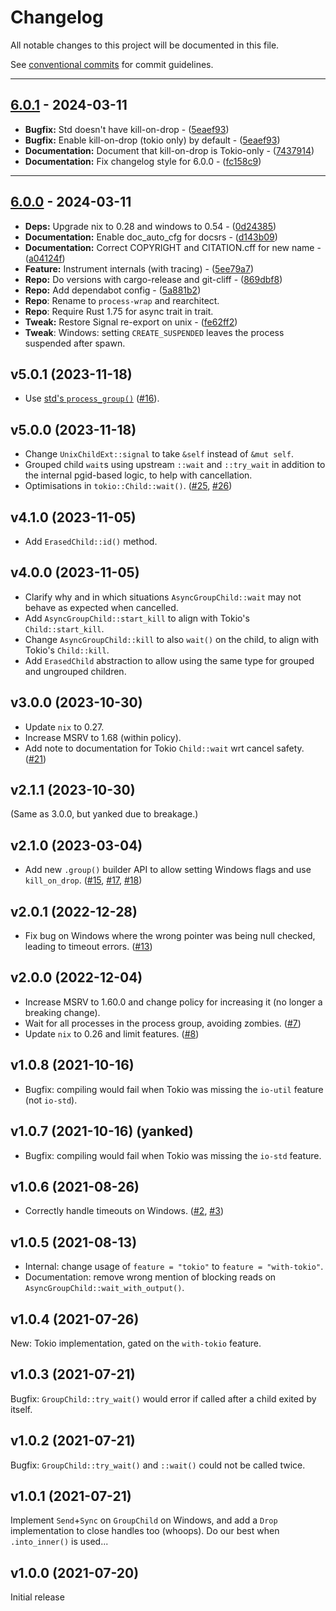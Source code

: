 # Changelog

All notable changes to this project will be documented in this file.

See [conventional commits](https://www.conventionalcommits.org/) for commit guidelines.

---
## [6.0.1](https://github.com/watchexec/process-wrap/compare/v6.0.0..6.0.1) - 2024-03-11


- **Bugfix:** Std doesn't have kill-on-drop - ([5eaef93](https://github.com/watchexec/process-wrap/commit/5eaef93d770ebd2c2307347f1d9a35b25a1dc2c1))
- **Bugfix:** Enable kill-on-drop (tokio only) by default - ([5eaef93](https://github.com/watchexec/process-wrap/commit/5eaef93d770ebd2c2307347f1d9a35b25a1dc2c1))
- **Documentation:** Document that kill-on-drop is Tokio-only - ([7437914](https://github.com/watchexec/process-wrap/commit/74379146c327d8ff68ac64ce224ec0c213af34c0))
- **Documentation:** Fix changelog style for 6.0.0 - ([fc158c9](https://github.com/watchexec/process-wrap/commit/fc158c90ece5ecb47f4fe014e02085d80302f660))

---
## [6.0.0](https://github.com/watchexec/process-wrap/compare/v5.0.1..6.0.0) - 2024-03-11


- **Deps:** Upgrade nix to 0.28 and windows to 0.54 - ([0d24385](https://github.com/watchexec/process-wrap/commit/0d243853cf99324a46f32cc6f08a2a6b27c9b91d))
- **Documentation:** Enable doc_auto_cfg for docsrs - ([d143b09](https://github.com/watchexec/process-wrap/commit/d143b090207608a7ec1c93df125bb096a15d2e8a))
- **Documentation:** Correct COPYRIGHT and CITATION.cff for new name - ([a04124f](https://github.com/watchexec/process-wrap/commit/a04124f0597a41ee01c63634592a971b955e659d))
- **Feature:** Instrument internals (with tracing) - ([5ee79a7](https://github.com/watchexec/process-wrap/commit/5ee79a722efcdda10776cf2c70563cc4b00cc33b))
- **Repo:** Do versions with cargo-release and git-cliff - ([869dbf8](https://github.com/watchexec/process-wrap/commit/869dbf8477f1448fb17738bf6e46785f2e8b1044))
- **Repo:** Add dependabot config - ([5a881b2](https://github.com/watchexec/process-wrap/commit/5a881b2b87ec3752f221be5c46146432b3ced3e8))
- **Repo**: Rename to `process-wrap` and rearchitect.
- **Repo**: Require Rust 1.75 for async trait in trait.
- **Tweak:** Restore Signal re-export on unix - ([fe62ff2](https://github.com/watchexec/process-wrap/commit/fe62ff22bf24a079569a081d34f7c60e068d6e54))
- **Tweak**: Windows: setting `CREATE_SUSPENDED` leaves the process suspended after spawn.

## v5.0.1 (2023-11-18)

- Use [std's `process_group()`](doc.rust-lang.org/std/os/unix/process/trait.CommandExt.html#tymethod.process_group) ([#16](https://github.com/watchexec/command-group/issues/16)).

## v5.0.0 (2023-11-18)

- Change `UnixChildExt::signal` to take `&self` instead of `&mut self`.
- Grouped child `wait`s using upstream `::wait` and `::try_wait` in addition to the internal pgid-based logic, to help with cancellation.
- Optimisations in `tokio::Child::wait()`. ([#25](https://github.com/watchexec/command-group/issues/25), [#26](https://github.com/watchexec/command-group/issues/26))

## v4.1.0 (2023-11-05)

- Add `ErasedChild::id()` method.

## v4.0.0 (2023-11-05)

- Clarify why and in which situations `AsyncGroupChild::wait` may not behave as expected when cancelled.
- Add `AsyncGroupChild::start_kill` to align with Tokio's `Child::start_kill`.
- Change `AsyncGroupChild::kill` to also `wait()` on the child, to align with Tokio's `Child::kill`.
- Add `ErasedChild` abstraction to allow using the same type for grouped and ungrouped children.

## v3.0.0 (2023-10-30)

- Update `nix` to 0.27.
- Increase MSRV to 1.68 (within policy).
- Add note to documentation for Tokio `Child::wait` wrt cancel safety. ([#21](https://github.com/watchexec/command-group/issues/21))

## v2.1.1 (2023-10-30)

(Same as 3.0.0, but yanked due to breakage.)

## v2.1.0 (2023-03-04)

- Add new `.group()` builder API to allow setting Windows flags and use `kill_on_drop`. ([#15](https://github.com/watchexec/command-group/issues/15), [#17](https://github.com/watchexec/command-group/issues/17), [#18](https://github.com/watchexec/command-group/issues/18))

## v2.0.1 (2022-12-28)

- Fix bug on Windows where the wrong pointer was being null checked, leading to timeout errors. ([#13](https://github.com/watchexec/command-group/pull/13))

## v2.0.0 (2022-12-04)

- Increase MSRV to 1.60.0 and change policy for increasing it (no longer a breaking change).
- Wait for all processes in the process group, avoiding zombies. ([#7](https://github.com/watchexec/command-group/pull/7))
- Update `nix` to 0.26 and limit features. ([#8](https://github.com/watchexec/command-group/pull/8))

## v1.0.8 (2021-10-16)

- Bugfix: compiling would fail when Tokio was missing the `io-util` feature (not `io-std`).

## v1.0.7 (2021-10-16) (yanked)

- Bugfix: compiling would fail when Tokio was missing the `io-std` feature.

## v1.0.6 (2021-08-26)

- Correctly handle timeouts on Windows. ([#2](https://github.com/watchexec/command-group/issues/2), [#3](https://github.com/watchexec/command-group/pull/3))

## v1.0.5 (2021-08-13)

- Internal: change usage of `feature = "tokio"` to `feature = "with-tokio"`.
- Documentation: remove wrong mention of blocking reads on `AsyncGroupChild::wait_with_output()`.

## v1.0.4 (2021-07-26)

New: Tokio implementation, gated on the `with-tokio` feature.

## v1.0.3 (2021-07-21)

Bugfix: `GroupChild::try_wait()` would error if called after a child exited by itself.

## v1.0.2 (2021-07-21)

Bugfix: `GroupChild::try_wait()` and `::wait()` could not be called twice.

## v1.0.1 (2021-07-21)

Implement `Send`+`Sync` on `GroupChild` on Windows, and add a `Drop` implementation to close handles
too (whoops). Do our best when `.into_inner()` is used...

## v1.0.0 (2021-07-20)

Initial release
